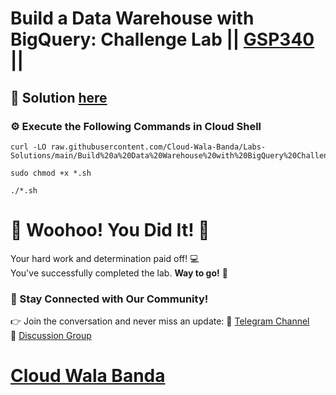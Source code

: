 # Build a Data Warehouse with BigQuery: Challenge Lab || [GSP340](https://www.cloudskillsboost.google/focuses/14341?parent=catalog) ||

## 🔑 Solution [here](https://youtu.be/8pC4lghToX0)

### ⚙️ Execute the Following Commands in Cloud Shell

```
curl -LO raw.githubusercontent.com/Cloud-Wala-Banda/Labs-Solutions/main/Build%20a%20Data%20Warehouse%20with%20BigQuery%20Challenge%20Lab/gsp340.sh

sudo chmod +x *.sh

./*.sh
```

# 🎉 Woohoo! You Did It! 🎉  

Your hard work and determination paid off! 💻  
You've successfully completed the lab. **Way to go!** 🚀

### 💬 Stay Connected with Our Community!  
👉 Join the conversation and never miss an update:  📢 [Telegram Channel](https://t.me/cloudwalabanda)  
👥 [Discussion Group](https://t.me/cloudwalabandachats)  

# [Cloud Wala Banda](https://www.youtube.com/@cloudwalabanda)
